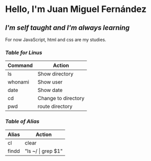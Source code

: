 # Hello, I'm Juan Miguel Fernández
## _I'm self taught and I'm always learning_

For now JavaScript, html and css are my studies.

### *Table for Linus*
|Command|Action|
|-------|----|
| ls | Show directory|
| whonami | Show user|
| date | Show date |
| cd | Change to directory|
| pwd | route directory|

### *Table of Alias*

|Alias|Action|
|-------|------------|
| cl | clear    |
| findd | "ls ~/ &#124; grep $1"|
